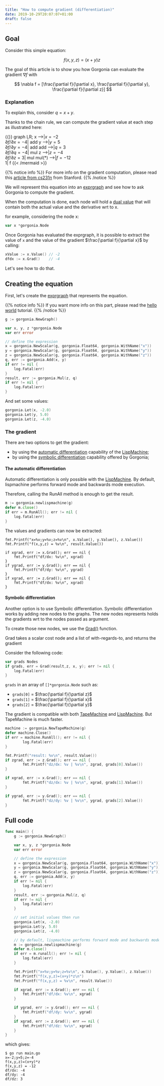 ```yaml
---
title: "How to compute gradient (differentiation)"
date: 2019-10-29T20:07:07+01:00
draft: false
---
```



## Goal
Consider this simple equation:

$$ f(x,y,z) = ( x + y ) z $$

The goal of this article is to show you how Gorgonia can evaluate the gradient $\nabla f$ with

$$ \nabla f = [\frac{\partial f}{\partial x}, \frac{\partial f}{\partial y}, \frac{\partial f}{\partial z}] $$

### Explanation

To explain this, consider $q = x + y$.

Thanks to the chain rule, we can compute the gradient value at each step as illustrated here:

{{<mermaid align="left">}}
graph LR;
    x -->|$x=-2$<br>$\partial f/\partial x = -4$| add
    y -->|$y=5$<br>$\partial f/\partial y = -4$| add
    add -->|$q=3$<br>$\partial f/\partial q = -4$| mul
    z -->|$z=-4$<br>$\partial f/\partial z = 3$| mul
    mul(*) -->|$f=-12$<br>$1$| f
{{< /mermaid >}}


{{% notice info %}}
For more info on the gradient computation, please read this [article from cs231n](http://cs231n.github.io/optimization-2/) from Stanford.
{{% /notice %}}

We will represent this equation into an [exprgraph](/reference/exprgraph) and see how to ask Gorgonia to compute the gradient.

When the computation is done, each node will hold a [dual value](/reference/dualvalue) that will contain both the actual value and the derivative wrt to x.

for example, considering the node x:

```go
var x *gorgonia.Node
```

Once Gorgonia has evaluated the exprgraph, it is possible to extract the value of `x` and the value of the gradient $\frac{\partial f}{\partial x}$ by calling:

```go
xValue := x.Value() // -2
dfdx := x.Grad()    // -4
```

Let's see how to do that.

## Creating the equation

First, let's create the [exprgraph](/reference/exprgraph) that represents the equation.

{{% notice info %}}
If you want more info on this part, please read the [hello world](/tutorials/hello-world/) tutorial.
{{% /notice %}}

```go
g := gorgonia.NewGraph()

var x, y, z *gorgonia.Node
var err error

// define the expression
x = gorgonia.NewScalar(g, gorgonia.Float64, gorgonia.WithName("x"))
y = gorgonia.NewScalar(g, gorgonia.Float64, gorgonia.WithName("y"))
z = gorgonia.NewScalar(g, gorgonia.Float64, gorgonia.WithName("z"))
q, err := gorgonia.Add(x, y)
if err != nil {
    log.Fatal(err)
}
result, err := gorgonia.Mul(z, q)
if err != nil {
    log.Fatal(err)
}
```

And set some values:

```go
gorgonia.Let(x, -2.0)
gorgonia.Let(y, 5.0)
gorgonia.Let(z, -4.0)
```

### The gradient

There are two options to get the gradient:

* by using the [automatic differentiation](https://en.wikipedia.org/wiki/Automatic_differentiation) capability of the [LispMachine](/reference/lispmachine);
* by using the [symbolic differentiation](https://en.wikipedia.org/wiki/Computer_algebra) capability offered by Gorgonia;


#### The automatic differentiation

Automatic differentiation is only possible with the [LispMachine](/reference/lispmachine).
By default, lispmachine performs forward mode and backwards mode execution.

Therefore, calling the RunAll method is enough to get the result.
```go
m := gorgonia.newlispmachine(g)
defer m.close()
if err = m.RunAll(); err != nil {
    log.fatal(err)
}
```

The values and gradients can now be extracted:

```
fmt.Printf("x=%v;y=%v;z=%v\n", x.Value(), y.Value(), z.Value())
fmt.Printf("f(x,y,z) = %v\n", result.Value())

if xgrad, err := x.Grad(); err == nil {
    fmt.Printf("df/dx: %v\n", xgrad)
}
if ygrad, err := y.Grad(); err == nil {
    fmt.Printf("df/dy: %v\n", ygrad)
}
if xgrad, err := z.Grad(); err == nil {
    fmt.Printf("df/dx: %v\n", xgrad)
}
```

#### Symbolic differentiation

Another option is to use Symbolic differentiation.
Symbolic differentiation works by adding new nodes to the graphs. The new nodes represents holds the gradients wrt to the nodes passed as argument.

To create those new nodes, we use the [Grad()](https://godoc.org/gorgonia.org/gorgonia#Grad) function.

Grad takes a scalar cost node and a list of with-regards-to, and returns the gradient

Consider the following code:
```go
var grads Nodes
if grads, err = Grad(result,z, x, y); err != nil {
    log.Fatal(err)
}
```

`grads` in an array of `[]*gorgonia.Node` such as:

* `grads[0]` = $\frac{\partial f}{\partial z}$
* `grads[1]` = $\frac{\partial f}{\partial x}$
* `grads[2]` = $\frac{\partial f}{\partial y}$

The gradient is compatible with both [TapeMachine](/reference/tapemachine) and [LispMachine](/reference/lispmachine). But TapeMachine is much
faster.

```go
machine := gorgonia.NewTapeMachine(g)
defer machine.Close()
if err = machine.RunAll(); err != nil {
        log.Fatal(err)
}

fmt.Printf("result: %v\n", result.Value())
if zgrad, err := z.Grad(); err == nil {
        fmt.Printf("dz/dx: %v | %v\n", zgrad, grads[0].Value())
}

if xgrad, err := x.Grad(); err == nil {
        fmt.Printf("dz/dx: %v | %v\n", xgrad, grads[1].Value())
}

if ygrad, err := y.Grad(); err == nil {
        fmt.Printf("dz/dy: %v | %v\n", ygrad, grads[2].Value())
}
```

## Full code

```go
func main() {
	g := gorgonia.NewGraph()

	var x, y, z *gorgonia.Node
	var err error

	// define the expression
	x = gorgonia.NewScalar(g, gorgonia.Float64, gorgonia.WithName("x"))
	y = gorgonia.NewScalar(g, gorgonia.Float64, gorgonia.WithName("y"))
	z = gorgonia.NewScalar(g, gorgonia.Float64, gorgonia.WithName("z"))
	q, err := gorgonia.Add(x, y)
	if err != nil {
		log.Fatal(err)
	}
	result, err := gorgonia.Mul(z, q)
	if err != nil {
		log.Fatal(err)
	}

	// set initial values then run
	gorgonia.Let(x, -2.0)
	gorgonia.Let(y, 5.0)
	gorgonia.Let(z, -4.0)

	// by default, lispmachine performs forward mode and backwards mode execution
	m := gorgonia.newlispmachine(g)
	defer m.close()
	if err = m.runall(); err != nil {
		log.fatal(err)
	}

	fmt.Printf("x=%v;y=%v;z=%v\n", x.Value(), y.Value(), z.Value())
	fmt.Printf("f(x,y,z)=(x+y)*z\n")
	fmt.Printf("f(x,y,z) = %v\n", result.Value())

	if xgrad, err := x.Grad(); err == nil {
		fmt.Printf("df/dx: %v\n", xgrad)
	}

	if ygrad, err := y.Grad(); err == nil {
		fmt.Printf("df/dy: %v\n", ygrad)
	}
	if xgrad, err := z.Grad(); err == nil {
		fmt.Printf("df/dz: %v\n", xgrad)
	}
}
```

which gives:

```text
$ go run main.go
x=-2;y=5;z=-4
f(x,y,z)=(x+y)*z
f(x,y,z) = -12
df/dx: -4
df/dy: -4
df/dz: 3
```
